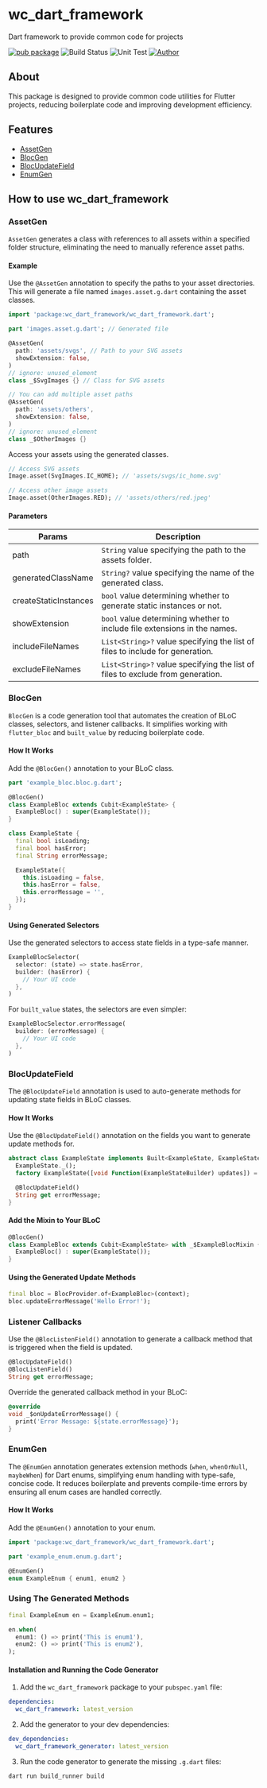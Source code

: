 # wc_dart_framework
Dart framework to provide common code for projects

[![pub package](https://img.shields.io/pub/v/wc_dart_framework.svg)](https://pub.dev/packages/wc_dart_framework)
![Build Status](https://img.shields.io/badge/build-passing-green)
![Unit Test](https://img.shields.io/badge/unit%20tests-passing-green)
[![Author](https://img.shields.io/badge/author-wisecrab-green)](https://wisecrab.com)

## About
This package is designed to provide common code utilities for Flutter projects, reducing boilerplate code and improving development efficiency.


## Features

- [AssetGen](#assetgen)
- [BlocGen](#blocgen)
- [BlocUpdateField](#blocupdatefield)
- [EnumGen](#enumgen)

## How to use wc_dart_framework

### AssetGen

`AssetGen` generates a class with references to all assets within a specified folder structure, eliminating the need to manually reference asset paths.

#### Example

Use the `@AssetGen` annotation to specify the paths to your asset directories. This will generate a file named `images.asset.g.dart` containing the asset classes.

```dart
import 'package:wc_dart_framework/wc_dart_framework.dart';

part 'images.asset.g.dart'; // Generated file

@AssetGen(
  path: 'assets/svgs', // Path to your SVG assets
  showExtension: false,
)
// ignore: unused_element
class _$SvgImages {} // Class for SVG assets

// You can add multiple asset paths
@AssetGen(
  path: 'assets/others',
  showExtension: false,
)
// ignore: unused_element
class _$OtherImages {}
```

Access your assets using the generated classes.

```dart
// Access SVG assets
Image.asset(SvgImages.IC_HOME); // 'assets/svgs/ic_home.svg'

// Access other image assets
Image.asset(OtherImages.RED); // 'assets/others/red.jpeg'
```

#### Parameters

| Params        | Description   |
| ------------- | ------------- |
| path  | `String` value specifying the path to the assets folder.|
| generatedClassName  | `String?` value specifying the name of the generated class.|
| createStaticInstances  | `bool` value determining whether to generate static instances or not.|
| showExtension  | `bool` value determining whether to include file extensions in the names.|
| includeFileNames  | `List<String>?` value specifying the list of files to include for generation.|
| excludeFileNames  | `List<String>?` value specifying the list of files to exclude from generation.|

### BlocGen

`BlocGen` is a code generation tool that automates the creation of BLoC classes, selectors, and listener callbacks. It simplifies working with `flutter_bloc` and `built_value` by reducing boilerplate code.

#### **How It Works**

Add the `@BlocGen()` annotation to your BLoC class.

```dart
part 'example_bloc.bloc.g.dart';

@BlocGen()
class ExampleBloc extends Cubit<ExampleState> {
  ExampleBloc() : super(ExampleState());
}

class ExampleState {
  final bool isLoading;
  final bool hasError;
  final String errorMessage;

  ExampleState({
    this.isLoading = false, 
    this.hasError = false, 
    this.errorMessage = '',
  });
}
```

#### Using Generated Selectors

Use the generated selectors to access state fields in a type-safe manner.

```dart
ExampleBlocSelector(
  selector: (state) => state.hasError,
  builder: (hasError) {
    // Your UI code
  },
)
```

For `built_value` states, the selectors are even simpler:

```dart
ExampleBlocSelector.errorMessage(
  builder: (errorMessage) {
    // Your UI code
  },
)
```

### BlocUpdateField

The `@BlocUpdateField` annotation is used to auto-generate methods for updating state fields in BLoC classes.

#### How It Works

Use the `@BlocUpdateField()` annotation on the fields you want to generate update methods for.

```dart
abstract class ExampleState implements Built<ExampleState, ExampleStateBuilder> {
  ExampleState._();
  factory ExampleState([void Function(ExampleStateBuilder) updates]) = _$ExampleState;

  @BlocUpdateField()
  String get errorMessage;
}
```

#### Add the Mixin to Your BLoC

```dart
@BlocGen()
class ExampleBloc extends Cubit<ExampleState> with _$ExampleBlocMixin {
  ExampleBloc() : super(ExampleState());
}
```

#### Using the Generated Update Methods

```dart
final bloc = BlocProvider.of<ExampleBloc>(context);
bloc.updateErrorMessage('Hello Error!');
```

### Listener Callbacks

Use the `@BlocListenField()` annotation to generate a callback method that is triggered when the field is updated.

```dart
@BlocUpdateField()
@BlocListenField()
String get errorMessage;
```

Override the generated callback method in your BLoC:

```dart
@override
void _$onUpdateErrorMessage() {
  print('Error Message: ${state.errorMessage}');
}
```

### EnumGen

The `@EnumGen` annotation generates extension methods (`when`, `whenOrNull`, `maybeWhen`) for Dart enums, simplifying enum handling with type-safe, concise code. It reduces boilerplate and prevents compile-time errors by ensuring all enum cases are handled correctly.

#### How It Works

Add the `@EnumGen()` annotation to your enum.

```dart
import 'package:wc_dart_framework/wc_dart_framework.dart';

part 'example_enum.enum.g.dart';

@EnumGen()
enum ExampleEnum { enum1, enum2 }
```

### Using The Generated Methods
```dart
final ExampleEnum en = ExampleEnum.enum1;

en.when(
  enum1: () => print('This is enum1'),
  enum2: () => print('This is enum2'),
);
```
#### Installation and Running the Code Generator

1. Add the `wc_dart_framework` package to your `pubspec.yaml` file:

```yaml
dependencies:
  wc_dart_framework: latest_version
```

2. Add the generator to your dev dependencies:

```yaml
dev_dependencies:
  wc_dart_framework_generator: latest_version
```

3. Run the code generator to generate the missing `.g.dart` files:

```bash
dart run build_runner build
```
